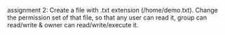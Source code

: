 assignment 2:
Create a file with .txt extension (/home/demo.txt). Change the permission set of that file, so that any user can read it, group can read/write & owner can read/write/execute it.
